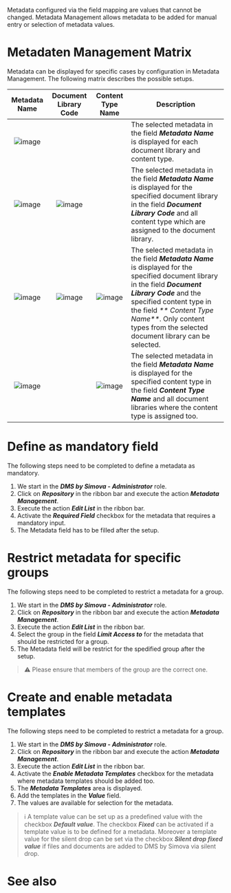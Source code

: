 

Metadata configured via the field mapping are values that cannot be changed. Metadata Management allows metadata to be added for manual entry or selection of metadata values.

# Metadaten Management Matrix
Metadata can be displayed for specific cases by configuration in Metadata Management. The following matrix describes the possible setups.


| **Metadata Name** | **Document Library Code** | **Content Type Name** | **Description** |
|--|--|--|--|
| <center>![image](/Getting-started/green-checkmark.png)</center> |  |  | The selected metadata in the field _**Metadata Name**_ is displayed for each document library and content type. |
| <center>![image](/Getting-started/green-checkmark.png)</center> | <center>![image](/Getting-started/green-checkmark.png)</center> |  | The selected metadata in the field _**Metadata Name**_ is displayed for the specified document library in the field _**Document Library Code**_ and all content type which are assigned to the document library. |
| <center>![image](/Getting-started/green-checkmark.png)</center> | <center>![image](/Getting-started/green-checkmark.png)</center> | <center>![image](/Getting-started/green-checkmark.png)</center> | The selected metadata in the field _**Metadata Name**_ is displayed for the specified document library in the field _**Document Library Code**_ and the specified content type in the field _** Content Type Name**_. Only content types from the selected document library can be selected. |
| <center>![image](/Getting-started/green-checkmark.png)</center> |  | <center>![image](/Getting-started/green-checkmark.png)</center> | The selected metadata in the field _**Metadata Name**_ is displayed for the specified content type in the field _**Content Type Name**_ and all document libraries where the content type is assigned too. |

# Define as mandatory field
The following steps need to be completed to define a metadata as mandatory.

1. We start in the _**DMS by Simova - Administrator**_ role.
2. Click on _**Repository**_ in the ribbon bar and execute the action _**Metadata Management**_.
3. Execute the action _**Edit List**_ in the ribbon bar.
4. Activate the _**Required Field**_ checkbox for the metadata that requires a mandatory input.
5. The Metadata field has to be filled after the setup.

# Restrict metadata for specific groups
The following steps need to be completed to restrict a metadata for a group.

1. We start in the _**DMS by Simova - Administrator**_ role.
2. Click on _**Repository**_ in the ribbon bar and execute the action _**Metadata Management**_.
3. Execute the action _**Edit List**_ in the ribbon bar.
4. Select the group in the field _**Limit Access to**_ for the metadata that should be restricted for a group.
5. The Metadata field will be restrict for the spedified group after the setup.

> :warning: Please ensure that members of the group are the correct one.

# Create and enable metadata templates
The following steps need to be completed to restrict a metadata for a group.

1. We start in the _**DMS by Simova - Administrator**_ role.
2. Click on _**Repository**_ in the ribbon bar and execute the action _**Metadata Management**_.
3. Execute the action _**Edit List**_ in the ribbon bar.
4. Activate the _**Enable Metadata Templates**_ checkbox for the metadata where metadata templates should be added too.
5. The _**Metadata Templates**_ area is displayed.
6. Add the templates in the _**Value**_ field.
7. The values are available for selection for the metadata.

> :information_source: A template value can be set up as a predefined value with the checkbox _**Default value**_. The checkbox _**Fixed**_ can be activated if a template value is to be defined for a metadata. Moreover a template value for the silent drop can be set via the checkbox _**Silent drop fixed value**_ if files and documents are added to DMS by Simova via silent drop.

# See also
